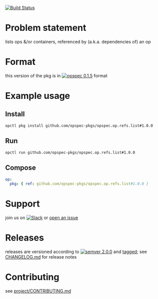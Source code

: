 [![Build Status](https://travis-ci.org/opspec-pkgs/opspec.op.refs.list.svg?branch=master)](https://travis-ci.org/opspec-pkgs/opspec.op.refs.list)

# Problem statement

lists ops &/or containers, referenced by (a.k.a. dependencies of) an op

# Format

this version of the pkg is in [![opspec 0.1.5](https://img.shields.io/badge/opspec-0.1.5-brightgreen.svg?colorA=6b6b6b&colorB=fc16be)](https://opspec.io/0.1.5/packages.html) format

# Example usage

## Install

```shell
opctl pkg install github.com/opspec-pkgs/opspec.op.refs.list#1.0.0
```

## Run

```
opctl run github.com/opspec-pkgs/opspec.op.refs.list#1.0.0
```

## Compose

```yaml
op:
  pkg: { ref: github.com/opspec-pkgs/opspec.op.refs.list#1.0.0 }
```

# Support

join us on
[![Slack](https://opspec-slackin.herokuapp.com/badge.svg)](https://opspec-slackin.herokuapp.com/)
or
[open an issue](https://github.com/opspec-pkgs/opspec.op.refs.list/issues)

# Releases

releases are versioned according to
[![semver 2.0.0](https://img.shields.io/badge/semver-2.0.0-brightgreen.svg)](http://semver.org/spec/v2.0.0.html)
and [tagged](https://git-scm.com/book/en/v2/Git-Basics-Tagging); see
[CHANGELOG.md](CHANGELOG.md) for release notes

# Contributing

see
[project/CONTRIBUTING.md](https://github.com/opspec-pkgs/project/blob/master/CONTRIBUTING.md)
